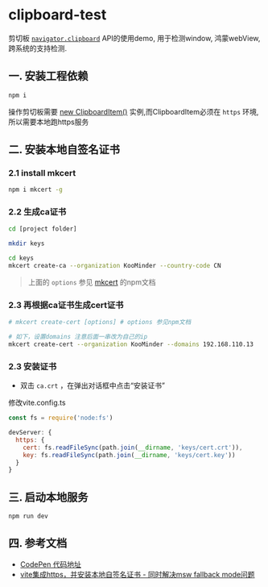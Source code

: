 # clipboard-test

剪切板 [`navigator.clipboard`](https://developer.mozilla.org/zh-CN/docs/Web/API/Clipboard_API) API的使用demo, 用于检测window, 鸿蒙webView, 跨系统的支持检测.

## 一. 安装工程依赖

```bash
npm i
```

操作剪切板需要 [new ClipboardItem()](https://developer.mozilla.org/en-US/docs/Web/API/ClipboardItem) 实例,而ClipboardItem必须在 `https` 环境,所以需要本地跑https服务

## 二. 安装本地自签名证书

### 2.1 install mkcert
```bash
npm i mkcert -g
```

### 2.2 生成ca证书

```bash
cd [project folder]

mkdir keys

cd keys
mkcert create-ca --organization KooMinder --country-code CN
```
> 上面的 `options` 参见 [mkcert](https://github.com/liuweiGL/vite-plugin-mkcert/blob/HEAD/README-zh_CN.md) 的npm文档

### 2.3 再根据ca证书生成cert证书

```bash
# mkcert create-cert [options] # options 参见npm文档

# 如下，设置domains 注意后面一串改为自己的ip
mkcert create-cert --organization KooMinder --domains 192.168.110.13
```

### 2.3 安装证书

- 双击 `ca.crt` ，在弹出对话框中点击“安装证书”

修改vite.config.ts

```javascript
const fs = require('node:fs')

devServer: {
  https: {
    cert: fs.readFileSync(path.join(__dirname, 'keys/cert.crt')),
    key: fs.readFileSync(path.join(__dirname, 'keys/cert.key'))
  }
}
```

## 三. 启动本地服务
```bash
npm run dev
```


## 四. 参考文档

- [CodePen 代码地址](https://codepen.io/groupofstar/pen/NWmoRZL)
- [vite集成https，并安装本地自签名证书 - 同时解决msw fallback mode问题](https://zhuanlan.zhihu.com/p/551720193)